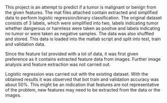 This project is an attempt to predict if a tumor is malignant or benign from the given features. 
The mat files attached contain extracted and simplified data to perform logistic regression/binary classification. 
The original dataset consists of 3 labels, which were simplified into two, labels indicating tumor whether dangerous or harmless
were taken as positve and labels indicating no tumor or were taken as negative samples. The data was also shuffled and stored. 
This data is loaded into the matlab script and split into test, train and validation data. 

Since the feature list provided with a lot of data, it was first given preference as it contains extracted feature data from images.
Further image analysis and feature extraction was not carried out.

Logistic regression was carried out with the existing dataset.
With the obtained results it was observed that bot train and validation accuracy was about 50%. This might be an indication that features
are not representative of the problem, new features may need to be extracted from the data or the images.

